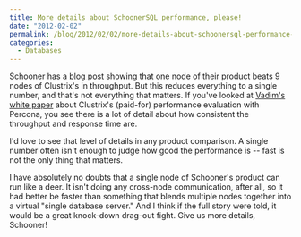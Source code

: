 ```yaml
---
title: More details about SchoonerSQL performance, please!
date: "2012-02-02"
permalink: /blog/2012/02/02/more-details-about-schoonersql-performance-please/
categories:
  - Databases
---
```

Schooner has a [blog post][1] showing that one node of their product beats 9 nodes of Clustrix's in throughput. But this reduces everything to a single number, and that's not everything that matters. If you've looked at [Vadim's white paper][2] about Clustrix's (paid-for) performance evaluation with Percona, you see there is a lot of detail about how consistent the throughput and response time are.

I'd love to see that level of details in any product comparison. A single number often isn't enough to judge how good the performance is -- fast is not the only thing that matters.

I have absolutely no doubts that a single node of Schooner's product can run like a deer. It isn't doing any cross-node communication, after all, so it had better be faster than something that blends multiple nodes together into a virtual "single database server." And I think if the full story were told, it would be a great knock-down drag-out fight. Give us more details, Schooner!

 [1]: http://schoonerha.blogspot.com/2012/02/one-schoonersql-node-is-equavalent-to-9.html
 [2]: http://www.percona.com/redir/files/white-papers/clustrix-tpcc-mysql-benchmark.pdf
